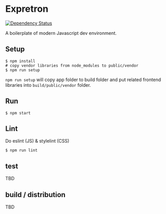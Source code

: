 # Expretron
[![Dependency Status](https://david-dm.org/gasolin/expretron.svg)](https://david-dm.org/gasolin/expretron)

A boilerplate of modern Javascript dev environment.

## Setup

```
$ npm install
# copy vendor libraries from node_modules to public/vendor
$ npm run setup
```

`npm run setup` will copy app folder to build folder and put related frontend libraries into `build/public/vendor` folder.

## Run

```
$ npm start
```

## Lint

Do eslint (JS) & stylelint (CSS)

```
$ npm run lint
```

## test

TBD

## build / distribution

TBD
